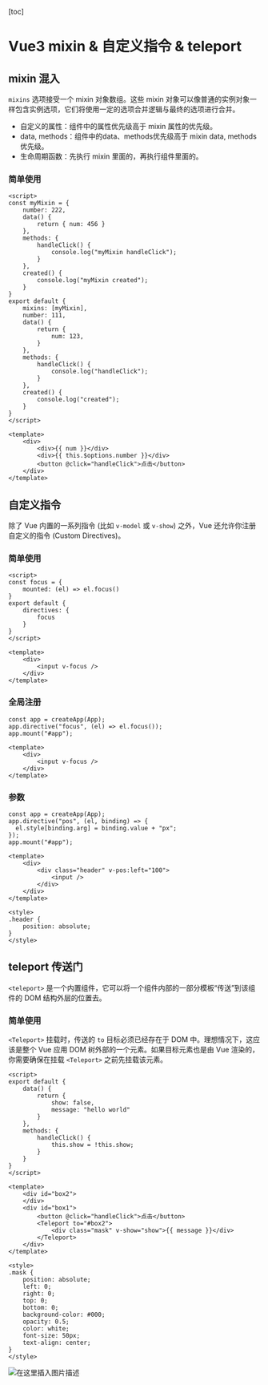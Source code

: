 [toc]

# Vue3 mixin & 自定义指令 & teleport

## mixin 混入

`mixins` 选项接受一个 mixin 对象数组。这些 mixin 对象可以像普通的实例对象一样包含实例选项，它们将使用一定的选项合并逻辑与最终的选项进行合并。

- 自定义的属性：组件中的属性优先级高于 mixin 属性的优先级。
-  data, methods：组件中的data、methods优先级高于 mixin data, methods 优先级。
- 生命周期函数：先执行 mixin 里面的，再执行组件里面的。

### 简单使用

```vue
<script>
const myMixin = {
    number: 222,
    data() {
        return { num: 456 }
    },
    methods: {
        handleClick() {
            console.log("myMixin handleClick");
        }
    },
    created() {
        console.log("myMixin created");
    }
}
export default {
    mixins: [myMixin],
    number: 111,
    data() {
        return {
            num: 123,
        }
    },
    methods: {
        handleClick() {
            console.log("handleClick");
        }
    },
    created() {
        console.log("created");
    }
}
</script>

<template>
    <div>
        <div>{{ num }}</div>
        <div>{{ this.$options.number }}</div>
        <button @click="handleClick">点击</button>
    </div>
</template>
```



## 自定义指令

除了 Vue 内置的一系列指令 (比如 `v-model` 或 `v-show`) 之外，Vue 还允许你注册自定义的指令 (Custom Directives)。

### 简单使用

```vue
<script>
const focus = {
    mounted: (el) => el.focus()
}
export default {
    directives: {
        focus
    }
}
</script>

<template>
    <div>
        <input v-focus />
    </div>
</template>
```

### 全局注册

```vue
const app = createApp(App);
app.directive("focus", (el) => el.focus());
app.mount("#app");
```

```vue
<template>
    <div>
        <input v-focus />
    </div>
</template>
```

### 参数

```vue
const app = createApp(App);
app.directive("pos", (el, binding) => {
  el.style[binding.arg] = binding.value + "px";
});
app.mount("#app");
```

```vue
<template>
    <div>
        <div class="header" v-pos:left="100">
            <input />
        </div>
    </div>
</template>

<style>
.header {
    position: absolute;
}
</style>
```



## teleport 传送门

`<teleport>` 是一个内置组件，它可以将一个组件内部的一部分模板“传送”到该组件的 DOM 结构外层的位置去。

### 简单使用

`<Teleport>` 挂载时，传送的 `to` 目标必须已经存在于 DOM 中。理想情况下，这应该是整个 Vue 应用 DOM 树外部的一个元素。如果目标元素也是由 Vue 渲染的，你需要确保在挂载 `<Teleport>` 之前先挂载该元素。

```vue
<script>
export default {
    data() {
        return {
            show: false,
            message: "hello world"
        }
    },
    methods: {
        handleClick() {
            this.show = !this.show;
        }
    }
}
</script>

<template>
    <div id="box2">
    </div>
    <div id="box1">
        <button @click="handleClick">点击</button>
        <Teleport to="#box2">
            <div class="mask" v-show="show">{{ message }}</div>
        </Teleport>
    </div>
</template>

<style>
.mask {
    position: absolute;
    left: 0;
    right: 0;
    top: 0;
    bottom: 0;
    background-color: #000;
    opacity: 0.5;
    color: white;
    font-size: 50px;
    text-align: center;
}
</style>
```

![在这里插入图片描述](https://img-blog.csdnimg.cn/19394d03ebbf47eb9f028ee57b021722.png)

